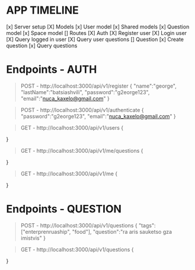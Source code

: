 



# APP TIMELINE
[x] Server setup
  [X] Models
    [x] User model
    [x] Shared models
    [x] Question model
    [x] Space model
	[] Routes
		[X] Auth
			[X] Register user
			[X] Login user
			[X] Query logged in user
			[X] Query user questions
		[] Question
			[x] Create question
			[x] Query questions


# Endpoints - AUTH

> POST - http://localhost:3000/api/v1/register
{
	"name":"george",
	"lastName":"batsiashvili",
	"password":"g2eorge123",
	"email":"nuca_kaxelo@gmail.com"
}

> POST - http://localhost:3000/api/v1/authenticate
{
	"password":"g2eorge123",
	"email":"nuca_kaxelo@gmail.com"
}

> GET - http://localhost:3000/api/v1/users
{

}

> GET - http://localhost:3000/api/v1/me/questions
{

}

> GET - http://localhost:3000/api/v1/me
{
	
}

# Endpoints - QUESTION

> POST - http://localhost:3000/api/v1/questions 
{
	"tags": ["enterprenruaship", "food"],
	"question":"ra aris sauketso gza imistvis"
}

> GET - http://localhost:3000/api/v1/questions
{

}

